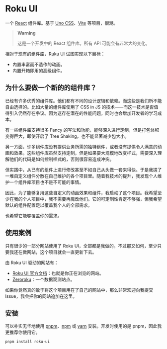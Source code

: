 # Roku UI

一个 [React](https://reactjs.org/) 组件库。基于 [Uno CSS](https://github.com/unocss/unocss)、[Vite](https://cn.vitejs.dev) 等项目，很潮。

> **Warning**
>
> 这是一个开发中的 React 组件库。所有 API 可能会有非常大的变化。

相对于现有的组件库，Ruku UI 试图实现以下目标：

- 内置丰富而不造作的动画。
- 内置开箱即用的高级组件。

## 为什么要做一个新的的组件库？

已经有许多优秀的组件库。他们都有不同的设计逻辑和依赖。而这些是我们所不能自由选择的。比如大量的组件库使用了 CSS in JS 的技术——而这一技术是否值得引入仍然存在争议。因为这存在潜在的性能问题，同时也会增加开发者的学习成本。

有一些组件库支持很多 Fancy 的写法和功能，能够深入进行定制，但是打包体积变得巨大，即使开启了 Tree Shaking，也不能显著减少包大小。

另一方面，许多组件库没有提供业务所需的独特组件，或者没有提供令人满意的动画和效果。这些组件库虽然支持定制，但是如果要大规模地改变样式，需要深入理解他们的代码是如何控制样式的，否则很容易造成冲突。

但实践中，从已有的组件上进行修改甚至不如自己从头做一套来得快。于是我搓了一堆自定义组件分散在自己维护的各个项目里。随着我技术的提升，我发现个人维护一个组件库项目也不是不可能的事情。

因此，为了能够复用这些自定义的动画效果和组件，我启动了这个项目。我希望至少在我的个人项目中，我不需要再魔改他们。它的可定制性肯定不够强，但我希望默认的组件配置足以覆盖我个人的全部需求。

也希望它能够覆盖你的需求。

## 使用案例

只有很少的一部分网站使用了 Roku UI，全部都是我做的。不过那又如何，至少只要我还在做网站，这个项目就会一直更新下去。

由 Roku UI 驱动的网站有：

- [Roku UI 官方文档](https://roku-ui.vercel.app/)：也就是你正在浏览的网站。
- [Zeroroku](https://zeroroku.com/)：一个数据观测站点。

如果你竟然真的敢于将这个项目用在了自己的网站中，那么非常欢迎向我提交 Issue，我会把你的网站追加在这里。

## 安装

可以朴实无华地使用 [pnpm](https://pnpm.io/)、[npm](https://www.npmjs.com/) 或 [yarn](https://yarnpkg.com/) 安装。开发时使用的是 pnpm，因此我更推荐你使用它。

```bash
pnpm install roku-ui
```
